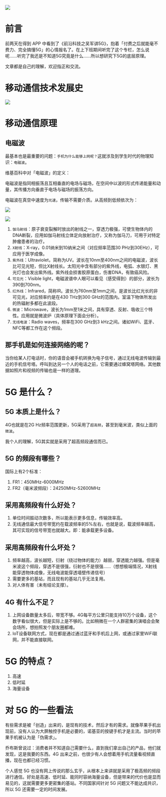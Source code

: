![](http://yano.oss-cn-beijing.aliyuncs.com/2019-07-29-233208.jpg)

# 前言

前两天在得到 APP 中看到了《前沿科技之吴军讲5G》，抱着「付费之后就能毫不费力、完全搞懂5G」的心情报名了。在上下班期间听完了这个专栏，怎么说呢……听完了我还是不知道5G究竟是什么……所以想研究下5G的底层原理。

文章都是自己的理解，欢迎指正和交流。

# 移动通信技术发展史

![](http://yano.oss-cn-beijing.aliyuncs.com/2019-07-28-235828.jpg)

# 移动通信原理

## 电磁波

最基本也是最重要的问题：`手机为什么能够上网呢？`这就涉及到学生时代的物理知识：`电磁波`。

维基百科中对「电磁波」的定义：

电磁波是指同相振荡且互相垂直的电场与磁场，在空间中以波的形式传递能量和动量，其传播方向垂直于电场与磁场的振荡方向。

电磁波在真空中速度为`光速`，传输不需要介质。从高频到低频依次为：

![](http://yano.oss-cn-beijing.aliyuncs.com/2019-07-29-151434.jpg)

![](http://yano.oss-cn-beijing.aliyuncs.com/2019-07-29-151522.png)

1. `伽马射线`：原子衰变裂解时放出的射线之一，穿透力极强，可使生物体内的DNA断裂，应用如伽马射线立体定向放射治疗，又称为伽马刀，可用于对特定肿瘤患者的治疗。
2. `X射线`：X-ray，0.01纳米到10纳米之间（对应频率范围30 PHz到30EHz），可应用于医学成像。
3. `紫外线`：Ultraviolet，简称为UV。波长在10nm至400nm之间的电磁波，波长比可见光短，但比X射线长。太阳光中含有部分的紫外线，电弧、水银灯、黑光灯也会发出紫外线。紫外线会损害胶原蛋白，伤害DNA，有致癌风险。
4. `可见光`：Visible light，电磁波谱中人眼可以看见（感受得到）的部分，波长为390到700nm。
5. `红外线`：Infrared，简称IR。波长为760nm至1mm之间，是波长比红光长的非可见光，对应频率约是在430 THz到300 GHz的范围内。室温下物体所发出的热辐射多都在此波段。
6. `微波`：Microwave，波长为1mm至1米之间，具有穿透、反射、吸收三个特性。应用就是微波炉（具体原理下面会分析）。
7. `无线电波`：Radio waves，频率在300 GHz到3 kHz之间。诸如WiFi、蓝牙、NFC等都工作在这个频段。

## 那手机是如何连接网络的呢？

当你给某人打电话时，你的语音会被手机转换为电子信号，通过无线电波传输到最近的手机信号塔。呼叫到达另一个人的电话之前，它需要通过蜂窝塔网络。其他数据如照片和视频的传输也是一样的道理。

# 5G 是什么？

## 5G 本质上是什么？

4G也就是在2G Hz频率范围更新，5G采用了`超高频`，甚至到毫米波，类似上面的`微波`。

我个人的理解，5G其实就是采用了超高频段通信而已。

## 5G 的频段有哪些？

国际上有2个标准：
1. FR1：450MHz-6000MHz
2. FR2（毫米波频段）：24250MHz-52600MHz

## 采用高频段有什么好处？

1. 单位时间振动次数多，所以能表示更多信息，传输效率高。
2. 无线通信最大信号带宽约在载波频率的5%左右，也就是说，载波频率越高，其可实现的信号带宽也就越大。即：能承载更多设备。

## 采用高频段有什么坏处？

1. 频率越高，波长越短，衍射（绕过物体的能力）越弱，穿透能力越强。但是毫米波这个频段，穿透不是很强，衍射也不是很强……（想想极端情况，X射线能穿透物体成像，无线电波能穿透墙壁传递信号）
2. 需要更多的基站，而且现有的基站几乎无法复用。
3. 对人体有害（未有结论支撑）。


## 4G 有什么不足？

1. 上网设备数量太多后，带宽不够。4G每平方公里只能支持10万个设备，这个数字看似很大，但是实际上是不够的。比如稍微在一个人群密集的演唱会会聚会场所，想拍照发个朋友圈都难。
2. IoT设备联网方式，现在都是通过通过蓝牙和手机后上网，或通过家里WiFi联网，并不能直接联网。


# 5G 的特点？

1. 高速
2. 低时延
3. 海量设备

# 对 5G 的一些看法

有些需求是被「创造」出来的，是现有的技术，然后才有的需求。就像苹果手机出现前，没有人认为大屏触控手机是必要的，诺基亚的按键手机才是主流。当时的苹果手机被认为是「伪需求」。

乔布斯曾说过：消费者并不知道自己需要什么，直到我们拿出自己的产品，他们就发现，这是我要的东西。4G 出来之前，也很少有人会想着用手机流量看视频直播，现在也都已经习惯。

个人感觉 5G 也没有网上传说的那么玄乎，从根本上来讲就是采用了极高频的频段进行通信。好处是高速、低时延、能同时容纳海量设备，但是带来的代价也是显而易见的，这就需要更多更密集的基站。不同国家间针对 5G 问题又不能达成共识，所以 5G 还需要一定的时间发展。

